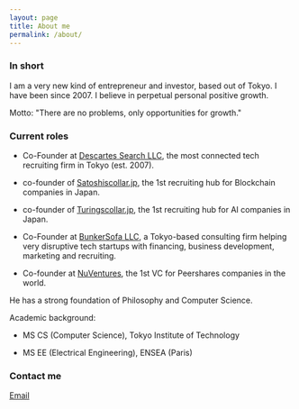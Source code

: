 ```yaml
---
layout: page
title: About me
permalink: /about/
---
```


### In short

I am a very new kind of entrepreneur and investor, based out of Tokyo. I have been since 2007.
I believe in perpetual personal positive growth.

Motto: "There are no problems, only opportunities for growth."

### Current roles

- Co-Founder at [Descartes Search LLC](http://descartes-search.com/), the most connected tech recruiting firm in Tokyo (est. 2007).

 - co-founder of [Satoshiscollar.jp](http://satoshiscollar.jp/), the 1st recruiting hub for Blockchain companies in Japan.
 
 - co-founder of [Turingscollar.jp](http://turingscollar.jp/), the 1st recruiting hub for AI companies in Japan.
 
- Co-Founder at [BunkerSofa LLC](http://bunkersofa.com/), a Tokyo-based consulting firm helping very disruptive tech startups with financing, business development, marketing and recruiting.

- Co-founder at [NuVentures](http://nuventures.org/), the 1st VC for Peershares companies in the world.


He has a strong foundation of Philosophy and Computer Science.

Academic background:

- MS CS (Computer Science), Tokyo Institute of Technology

- MS EE (Electrical Engineering), ENSEA (Paris)


### Contact me

[Email](mailto:gbboy@bunkersofa.com)

 
